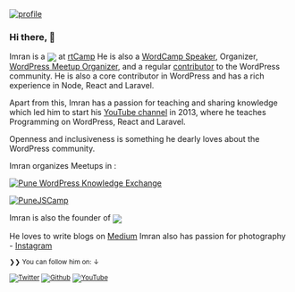<a href="https://youtube.com/ImranSayedDev" target="_blank">
<img src="https://codeytek.com/wp-content/uploads/2020/07/stage-image.jpg" alt="profile" />
</a>

### Hi there, 👋

<p>
Imran is a <a href="https://www.youtube.com/c/ImranSayedDev"><img align="center" src="https://img.shields.io/badge/Full%20Stack-Engineer-brightgreen"/></a> at <a href="https://rtCamp.com">rtCamp</a>
He is also a <a href="https://2020.asia.wordcamp.org/speaker/imran-sayed/">WordCamp Speaker</a>, Organizer, <a href="https://www.meetup.com/Pune-WordPress-Knowledge-Exchange/members/?op=leaders">WordPress Meetup Organizer</a>, and a regular <a href="https://profiles.wordpress.org/gsayed786/">contributor</a> to the WordPress community. He is also a core contributor in WordPress and has a rich experience in Node, React and Laravel.

Apart from this, Imran has a passion for teaching and sharing knowledge which led him to start his [YouTube channel](https://youtube.com/ImranSayedDev) in 2013, where he teaches Programming on WordPress, React and Laravel.

Openness and inclusiveness is something he dearly loves about the WordPress community.
</p>

Imran organizes Meetups in :

[![Pune WordPress Knowledge Exchange](https://img.shields.io/badge/1.meetup%20group-Pune%20WordPress%20Knowledge%20Exchange-blue)](m1)

[![PuneJSCamp](https://img.shields.io/badge/2.meetup%20group-PuneJSCamp-blue)](m2)

Imran is also the founder of <a href="https://codeytek.com"><img align="center" src="https://img.shields.io/badge/-Codeytek%20Academy-blue"/></a>
</p>

He loves to write blogs on [Medium](https://medium.com/@imranhsayed)
Imran also has passion for photography - [Instagram](https://www.instagram.com/kapture_magic/)

<small>❯❯ You can follow him on: ↓</strong>

[![Twitter](https://img.shields.io/twitter/follow/imranhsayed?label=%40imranhsayed&style=social)](twitter) [![Github](https://img.shields.io/github/followers/imranhsayed?style=social&label=Follow)](github) [![YouTube](https://img.shields.io/youtube/views/AzsDM1zF3oA?label=Subscribe&style=social)](youtube)

[m1]: https://www.meetup.com/Pune-WordPress-Knowledge-Exchange
[m2]: https://www.meetup.com/PuneJSCamp/
[twitter]: https://www.meetup.com/PuneJSCamp/
[youtube]: https://www.youtube.com/c/ImranSayedDev?sub_confirmation=1
[github]: https://github.com/imranhsayed
